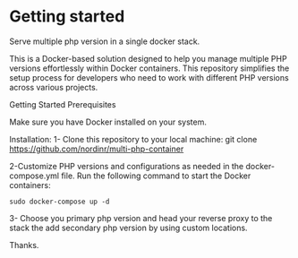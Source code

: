 # Getting started
Serve multiple php version in a single docker stack.

This is a Docker-based solution designed to help you manage multiple PHP versions effortlessly within Docker containers. This repository simplifies the setup process for developers who need to work with different PHP versions across various projects.

Getting Started
Prerequisites

Make sure you have Docker installed on your system.

Installation:
1- Clone this repository to your local machine:
git clone https://github.com/nordinr/multi-php-container

2-Customize PHP versions and configurations as needed in the docker-compose.yml file.
    Run the following command to start the Docker containers:
<!-- sudo for linux users -->
    sudo docker-compose up -d 
3- Choose you primary php version and head your reverse proxy to the stack the add secondary php version by using custom locations.

Thanks.


